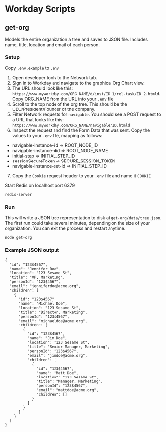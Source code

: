 # Workday Scripts

## get-org

Models the entire organization a tree and saves to JSON file. Includes name, title, location and email of each person.

### Setup

Copy `.env.example` to `.env`

1. Open developer tools to the Network tab.
2. Sign in to Workday and navigate to the graphical Org Chart view.
3. The URL should look like this: `https://www.myworkday.com/ORG_NAME/d/inst/ID_1/rel-task/ID_2.htmld`. Copy ORG_NAME from the URL into your `.env` file
4. Scroll to the top node of the org tree. This should be the CEO/President/Founder of the company.
5. Filter Network requests for `navigable`. You should see a POST request to a URL that looks like this: `https://www.myworkday.com/ORG_NAME/navigable/ID.htmld`
6. Inspect the request and find the Form Data that was sent. Copy the values to your `.env` file, mapping as follows:
- navigable-instance-iid => ROOT_NODE_ID
- navigable-instance-did => ROOT_NODE_NAME
- initial-step => INITIAL_STEP_ID
- sessionSecureToken => SECURE_SESSION_TOKEN
- navigable-instance-set-id => INITIAL_STEP_ID
7. Copy the `Cookie` request header to your `.env` file and name it `COOKIE`

Start Redis on localhost port 6379

```
redis-server
```

### Run

This will write a JSON tree representation to disk at `get-org/data/tree.json`. The first run could take several minutes, depending on the size of your organization. You can exit the process and restart anytime.

```
node get-org
```

### Example JSON output

```
{
  "id": "123$4567",
  "name": "Jennifer Doe",
  "location": "123 Sesame St",
  "title": "VP, Marketing",
  "personId": "123$4567",
  "email": "jenniferdoe@acme.org",
  "children": [
    {
      "id": "123$4567",
      "name": "Michael Doe",
      "location": "123 Sesame St",
      "title": "Director, Marketing",
      "personId": "123$4567",
      "email": "michaeldoe@acme.org",
      "children": [
        {
          "id": "123$4567",
          "name": "Jim Doe",
          "location": "123 Sesame St",
          "title": "Senior Manager, Marketing",
          "personId": "123$4567",
          "email": "jimdoe@acme.org",
          "children": [
            {
              "id": "123$4567",
              "name": "Matt Doe",
              "location": "123 Sesame St",
              "title": "Manager, Marketing",
              "personId": "123$4567",
              "email": "mattdoe@acme.org",
              "children": []
            }
          ]
        }
      ]
    }
  ]
}
```